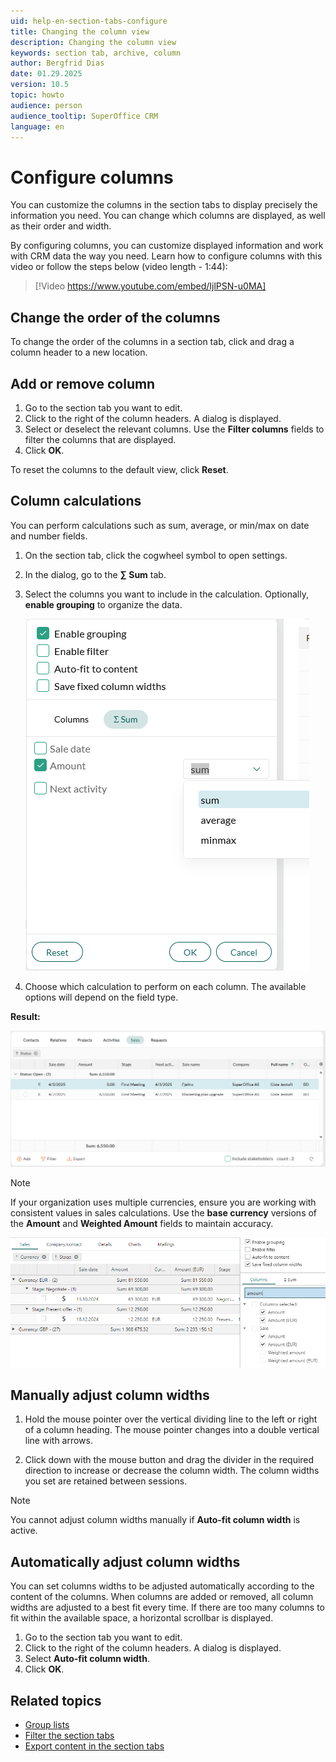 ```yaml
---
uid: help-en-section-tabs-configure
title: Changing the column view
description: Changing the column view
keywords: section tab, archive, column
author: Bergfrid Dias
date: 01.29.2025
version: 10.5
topic: howto
audience: person
audience_tooltip: SuperOffice CRM
language: en
---
```


# Configure columns

You can customize the columns in the section tabs to display precisely the information you need. You can change which columns are displayed, as well as their order and width.

By configuring columns, you can customize displayed information and work with CRM data the way you need. Learn how to configure columns with this video or follow the steps below (video length - 1:44):

<!-- markdownlint-disable-next-line MD034 DOCSMD007 -->
> [!Video https://www.youtube.com/embed/IjlPSN-u0MA]

## Change the order of the columns

To change the order of the columns in a section tab, click and drag a column header to a new location.

## Add or remove column

1. Go to the section tab you want to edit.
2. Click <i class="ph ph-gear" aria-label="Gear"></i> to the right of the column headers. A dialog is displayed.
3. Select or deselect the relevant columns. Use the **Filter columns** fields to filter the columns that are displayed.
4. Click **OK**.

To reset the columns to the default view, click **Reset**.

## <a id="calculate"></a>Column calculations

You can perform calculations such as sum, average, or min/max on date and number fields.

1. On the section tab, click the cogwheel symbol to open settings.

1. In the dialog, go to the **∑ Sum** tab.

1. Select the columns you want to include in the calculation. Optionally, **enable grouping** to organize the data.

    ![Section tabs settings - sum of amount and enable grouping -screenshot][img2]

1. Choose which calculation to perform on each column. The available options will depend on the field type.

**Result:**

![Sales section tab - sum and grouping on amount -screenshot][img3]

> [!NOTE]
> If your organization uses multiple currencies, ensure you are working with consistent values in sales calculations. Use the **base currency** versions of the **Amount** and **Weighted Amount** fields to maintain accuracy.

![Sales section tab - sum of amount for base currency -screenshot][img5]

## Manually adjust column widths

1. Hold the mouse pointer over the vertical dividing line to the left or right of a column heading. The mouse pointer changes into a double vertical line with arrows.

1. Click down with the mouse button and drag the divider in the required direction to increase or decrease the column width. The column widths you set are retained between sessions.

> [!NOTE]
> You cannot adjust column widths manually if **Auto-fit column width** is active.

## Automatically adjust column widths

You can set columns widths to be adjusted automatically according to the content of the columns. When columns are added or removed, all column widths are adjusted to a best fit every time. If there are too many columns to fit within the available space, a horizontal scrollbar is displayed.

1. Go to the section tab you want to edit.
2. Click <i class="ph ph-gear" aria-label="Gear"></i> to the right of the column headers. A dialog is displayed.
3. Select **Auto-fit column width**.
4. Click **OK**.

## Related topics

* [Group lists][3]
* [Filter the section tabs][1]
* [Export content in the section tabs][2]

<!-- Referenced links -->
[1]: filter.md
[2]: export-archives.md
[3]: group.md

<!-- Referenced images -->
[img2]: ../../../media/loc/en/learn/section-tab-sum-amount.png
[img3]: ../../../media/loc/en/learn/group-sales-by-status.png
[img5]: ../../../media/loc/en/sale/currency-adjusted-sale-amount-calculation.png
